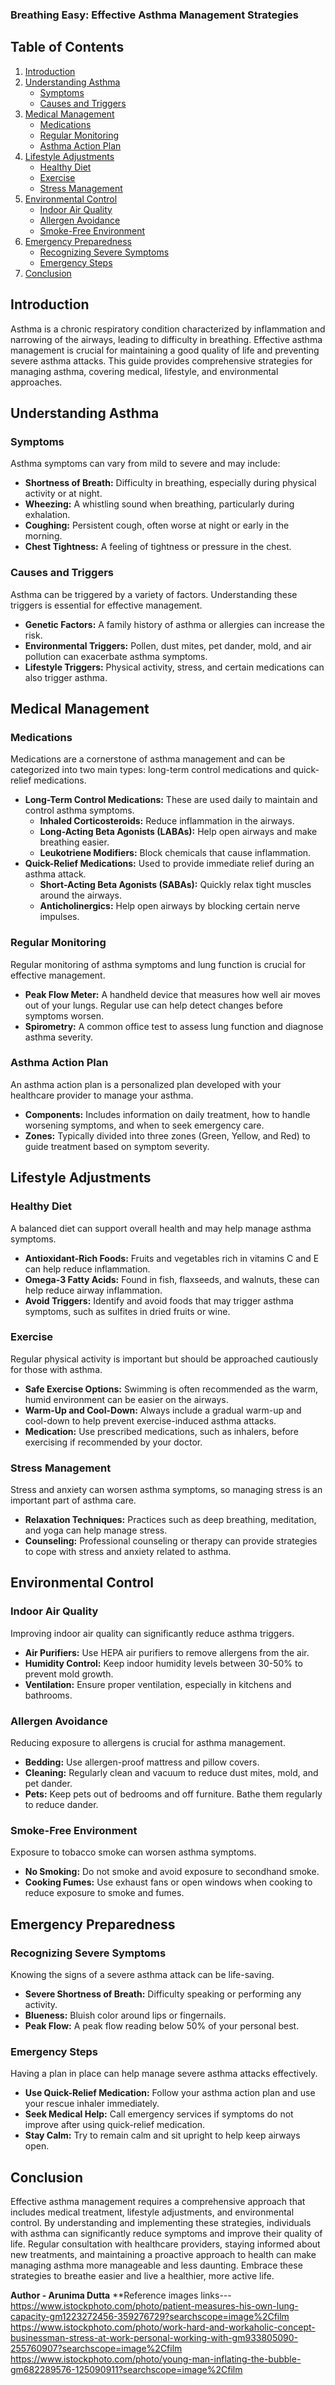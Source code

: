 ### Breathing Easy: Effective Asthma Management Strategies

## Table of Contents

1. [Introduction](#introduction)
2. [Understanding Asthma](#understanding-asthma)
    - [Symptoms](#symptoms)
    - [Causes and Triggers](#causes-and-triggers)
3. [Medical Management](#medical-management)
    - [Medications](#medications)
    - [Regular Monitoring](#regular-monitoring)
    - [Asthma Action Plan](#asthma-action-plan)
4. [Lifestyle Adjustments](#lifestyle-adjustments)
    - [Healthy Diet](#healthy-diet)
    - [Exercise](#exercise)
    - [Stress Management](#stress-management)
5. [Environmental Control](#environmental-control)
    - [Indoor Air Quality](#indoor-air-quality)
    - [Allergen Avoidance](#allergen-avoidance)
    - [Smoke-Free Environment](#smoke-free-environment)
6. [Emergency Preparedness](#emergency-preparedness)
    - [Recognizing Severe Symptoms](#recognizing-severe-symptoms)
    - [Emergency Steps](#emergency-steps)
7. [Conclusion](#conclusion)

## Introduction

Asthma is a chronic respiratory condition characterized by inflammation and narrowing of the airways, leading to difficulty in breathing. Effective asthma management is crucial for maintaining a good quality of life and preventing severe asthma attacks. This guide provides comprehensive strategies for managing asthma, covering medical, lifestyle, and environmental approaches.

## Understanding Asthma

### Symptoms

Asthma symptoms can vary from mild to severe and may include:

- **Shortness of Breath:** Difficulty in breathing, especially during physical activity or at night.
- **Wheezing:** A whistling sound when breathing, particularly during exhalation.
- **Coughing:** Persistent cough, often worse at night or early in the morning.
- **Chest Tightness:** A feeling of tightness or pressure in the chest.

### Causes and Triggers

Asthma can be triggered by a variety of factors. Understanding these triggers is essential for effective management.

- **Genetic Factors:** A family history of asthma or allergies can increase the risk.
- **Environmental Triggers:** Pollen, dust mites, pet dander, mold, and air pollution can exacerbate asthma symptoms.
- **Lifestyle Triggers:** Physical activity, stress, and certain medications can also trigger asthma.

## Medical Management

### Medications

Medications are a cornerstone of asthma management and can be categorized into two main types: long-term control medications and quick-relief medications.

- **Long-Term Control Medications:** These are used daily to maintain and control asthma symptoms.
    - **Inhaled Corticosteroids:** Reduce inflammation in the airways.
    - **Long-Acting Beta Agonists (LABAs):** Help open airways and make breathing easier.
    - **Leukotriene Modifiers:** Block chemicals that cause inflammation.
- **Quick-Relief Medications:** Used to provide immediate relief during an asthma attack.
    - **Short-Acting Beta Agonists (SABAs):** Quickly relax tight muscles around the airways.
    - **Anticholinergics:** Help open airways by blocking certain nerve impulses.

### Regular Monitoring

Regular monitoring of asthma symptoms and lung function is crucial for effective management.

- **Peak Flow Meter:** A handheld device that measures how well air moves out of your lungs. Regular use can help detect changes before symptoms worsen.
- **Spirometry:** A common office test to assess lung function and diagnose asthma severity.

### Asthma Action Plan

An asthma action plan is a personalized plan developed with your healthcare provider to manage your asthma.

- **Components:** Includes information on daily treatment, how to handle worsening symptoms, and when to seek emergency care.
- **Zones:** Typically divided into three zones (Green, Yellow, and Red) to guide treatment based on symptom severity.

## Lifestyle Adjustments

### Healthy Diet

A balanced diet can support overall health and may help manage asthma symptoms.

- **Antioxidant-Rich Foods:** Fruits and vegetables rich in vitamins C and E can help reduce inflammation.
- **Omega-3 Fatty Acids:** Found in fish, flaxseeds, and walnuts, these can help reduce airway inflammation.
- **Avoid Triggers:** Identify and avoid foods that may trigger asthma symptoms, such as sulfites in dried fruits or wine.

### Exercise

Regular physical activity is important but should be approached cautiously for those with asthma.

- **Safe Exercise Options:** Swimming is often recommended as the warm, humid environment can be easier on the airways.
- **Warm-Up and Cool-Down:** Always include a gradual warm-up and cool-down to help prevent exercise-induced asthma attacks.
- **Medication:** Use prescribed medications, such as inhalers, before exercising if recommended by your doctor.

### Stress Management

Stress and anxiety can worsen asthma symptoms, so managing stress is an important part of asthma care.

- **Relaxation Techniques:** Practices such as deep breathing, meditation, and yoga can help manage stress.
- **Counseling:** Professional counseling or therapy can provide strategies to cope with stress and anxiety related to asthma.

## Environmental Control

### Indoor Air Quality

Improving indoor air quality can significantly reduce asthma triggers.

- **Air Purifiers:** Use HEPA air purifiers to remove allergens from the air.
- **Humidity Control:** Keep indoor humidity levels between 30-50% to prevent mold growth.
- **Ventilation:** Ensure proper ventilation, especially in kitchens and bathrooms.

### Allergen Avoidance

Reducing exposure to allergens is crucial for asthma management.

- **Bedding:** Use allergen-proof mattress and pillow covers.
- **Cleaning:** Regularly clean and vacuum to reduce dust mites, mold, and pet dander.
- **Pets:** Keep pets out of bedrooms and off furniture. Bathe them regularly to reduce dander.

### Smoke-Free Environment

Exposure to tobacco smoke can worsen asthma symptoms.

- **No Smoking:** Do not smoke and avoid exposure to secondhand smoke.
- **Cooking Fumes:** Use exhaust fans or open windows when cooking to reduce exposure to smoke and fumes.

## Emergency Preparedness

### Recognizing Severe Symptoms

Knowing the signs of a severe asthma attack can be life-saving.

- **Severe Shortness of Breath:** Difficulty speaking or performing any activity.
- **Blueness:** Bluish color around lips or fingernails.
- **Peak Flow:** A peak flow reading below 50% of your personal best.

### Emergency Steps

Having a plan in place can help manage severe asthma attacks effectively.

- **Use Quick-Relief Medication:** Follow your asthma action plan and use your rescue inhaler immediately.
- **Seek Medical Help:** Call emergency services if symptoms do not improve after using quick-relief medication.
- **Stay Calm:** Try to remain calm and sit upright to help keep airways open.

## Conclusion

Effective asthma management requires a comprehensive approach that includes medical treatment, lifestyle adjustments, and environmental control. By understanding and implementing these strategies, individuals with asthma can significantly reduce symptoms and improve their quality of life. Regular consultation with healthcare providers, staying informed about new treatments, and maintaining a proactive approach to health can make managing asthma more manageable and less daunting. Embrace these strategies to breathe easier and live a healthier, more active life.

**Author - Arunima Dutta**
**Reference images links---
https://www.istockphoto.com/photo/patient-measures-his-own-lung-capacity-gm1223272456-359276729?searchscope=image%2Cfilm
https://www.istockphoto.com/photo/work-hard-and-workaholic-concept-businessman-stress-at-work-personal-working-with-gm933805090-255760907?searchscope=image%2Cfilm
https://www.istockphoto.com/photo/young-man-inflating-the-bubble-gm682289576-125090911?searchscope=image%2Cfilm
